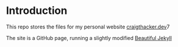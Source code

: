 # Introduction

This repo stores the files for my personal website [craigthacker.dev](https://craigthacker.dev)7

The site is a GitHub page, running a slightly modified [Beautiful Jekyll](https://github.com/daattali/beautiful-jekyll)